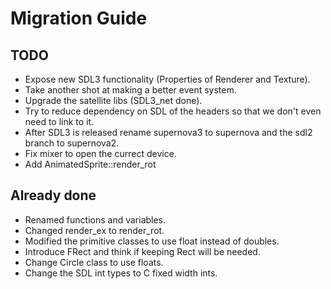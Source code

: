 # Migration Guide
## TODO
* Expose new SDL3 functionality (Properties of Renderer and Texture).
* Take another shot at making a better event system.
* Upgrade the satellite libs (SDL3_net done).
* Try to reduce dependency on SDL of the headers so that we don't even need to link to it.
* After SDL3 is released rename supernova3 to supernova and the sdl2 branch to supernova2.
* Fix mixer to open the currect device.
* Add AnimatedSprite::render_rot

## Already done
* Renamed functions and variables.
* Changed render_ex to render_rot.
* Modified the primitive classes to use float instead of doubles.
* Introduce FRect and think if keeping Rect will be needed.
* Change Circle class to use floats.
* Change the SDL int types to C fixed width ints.
